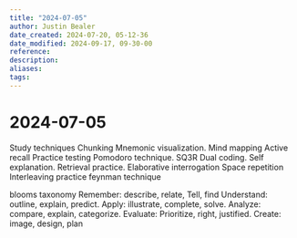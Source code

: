 ```yaml
---
title: "2024-07-05"
author: Justin Bealer
date_created: 2024-07-20, 05-12-36
date_modified: 2024-09-17, 09-30-00
reference: 
description: 
aliases: 
tags: 
---
```

# 2024-07-05
Study techniques
Chunking
Mnemonic
visualization.
Mind mapping
Active recall
Practice testing
Pomodoro technique.
SQ3R
Dual coding.
Self explanation.
Retrieval practice.
Elaborative  interrogation
Space repetition
Interleaving practice
feynman technique

blooms taxonomy
Remember: describe, relate, Tell, find
Understand: outline, explain, predict.
Apply: illustrate, complete, solve.
Analyze: compare, explain, categorize.
Evaluate: Prioritize, right, justified.
Create: image, design, plan

